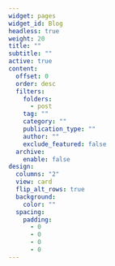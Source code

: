 ```yaml
---
widget: pages
widget_id: Blog
headless: true
weight: 20
title: ""
subtitle: ""
active: true
content:
  offset: 0
  order: desc
  filters:
    folders:
      - post
    tag: ""
    category: ""
    publication_type: ""
    author: ""
    exclude_featured: false
  archive:
    enable: false
design:
  columns: "2"
  view: card
  flip_alt_rows: true
  background:
    color: ""
  spacing:
    padding:
      - 0
      - 0
      - 0
      - 0
---
```

